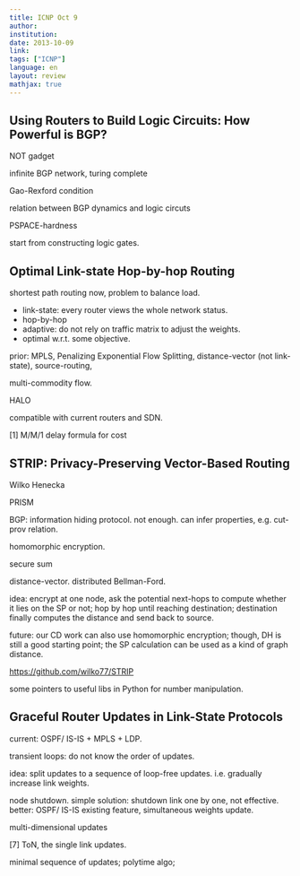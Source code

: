 ```yaml
---
title: ICNP Oct 9
author:
institution:
date: 2013-10-09
link:
tags: ["ICNP"]
language: en
layout: review
mathjax: true
---
```


## Using Routers to Build Logic Circuits: How Powerful is BGP?

NOT gadget

infinite BGP network, turing complete

Gao-Rexford condition

relation between BGP dynamics and logic circuts

PSPACE-hardness

start from constructing logic gates.

## Optimal Link-state Hop-by-hop Routing

shortest path routing now, problem to balance load.

   * link-state: every router views the whole network status.
   * hop-by-hop
   * adaptive: do not rely on traffic matrix to adjust the weights.
   * optimal w.r.t. some objective.

prior: MPLS, Penalizing Exponential Flow Splitting, distance-vector (not link-state), source-routing,

multi-commodity flow.

HALO

compatible with current routers and SDN.

[1] M/M/1 delay formula for cost

## STRIP: Privacy-Preserving Vector-Based Routing

Wilko Henecka

PRISM

BGP: information hiding protocol. not enough.
can infer properties, e.g. cut-prov relation.

homomorphic encryption.

secure sum

distance-vector. distributed Bellman-Ford.

idea: encrypt at one node,
ask the potential next-hops to compute whether it lies on the SP or not;
hop by hop until reaching destination;
destination finally computes the distance and send back to source.

future: our CD work can also use homomorphic encryption;
though, DH is still a good starting point;
the SP calculation can be used as a kind of graph distance.

https://github.com/wilko77/STRIP

some pointers to useful libs in Python for number manipulation.

## Graceful Router Updates in Link-State Protocols

current: OSPF/ IS-IS + MPLS + LDP.

transient loops: do not know the order of updates.

idea: split updates to a sequence of loop-free updates.
i.e. gradually increase link weights.

node shutdown.
simple solution: shutdown link one by one, not effective.
better: OSPF/ IS-IS existing feature, simultaneous weights update.

multi-dimensional updates

[7] ToN, the single link updates.

minimal sequence of updates; polytime algo;


